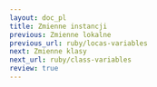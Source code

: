 ```yaml
---
layout: doc_pl
title: Zmienne instancji
previous: Zmienne lokalne
previous_url: ruby/locas-variables
next: Zmienne klasy
next_url: ruby/class-variables
review: true
---
```

